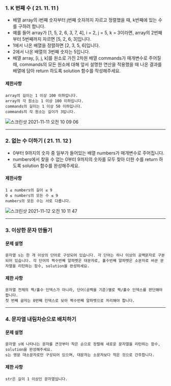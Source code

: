 ### 1. K 번째 수 ( 21. 11. 11 )

-   배열 array의 i번째 숫자부터 j번째 숫자까지 자르고 정렬했을 때, k번째에 있는 수를 구하려 합니다.
-   예를 들어 array가 [1, 5, 2, 6, 3, 7, 4], i = 2, j = 5, k = 3이라면, array의 2번째부터 5번째까지 자르면 [5, 2, 6, 3]입니다.
-   1에서 나온 배열을 정렬하면 [2, 3, 5, 6]입니다.
-   2에서 나온 배열의 3번째 숫자는 5입니다.
-   배열 array, [i, j, k]를 원소로 가진 2차원 배열 commands가 매개변수로 주어질 때, commands의 모든 원소에 대해 앞서 설명한 연산을 적용했을 때 나온 결과를 배열에 담아 return 하도록 solution 함수를 작성해주세요.

#### 제한사항

    array의 길이는 1 이상 100 이하입니다.
    array의 각 원소는 1 이상 100 이하입니다.
    commands의 길이는 1 이상 50 이하입니다.
    commands의 각 원소는 길이가 3입니다.

![스크린샷 2021-11-11 오전 10 09 06](https://user-images.githubusercontent.com/49370511/141218796-4a5bdbab-7ae5-4f7a-9eff-d83c2822008b.png)

---

### 2. 없는 수 더하기 ( 21. 11. 12 )

-   0부터 9까지의 숫자 중 일부가 들어있는 배열 numbers가 매개변수로 주어집니다.
-   numbers에서 찾을 수 없는 0부터 9까지의 숫자를 모두 찾아 더한 수를 return 하도록 solution 함수를 완성해주세요.

#### 제한사항

    1 ≤ numbers의 길이 ≤ 9
    0 ≤ numbers의 모든 수 ≤ 9
    numbers의 모든 수는 서로 다릅니다.

![스크린샷 2021-11-12 오전 10 11 47](https://user-images.githubusercontent.com/49370511/141391697-c41ebbb2-0862-41da-ab2f-4e8c4f643313.png)

---

### 3. 이상한 문자 만들기

#### 문제 설명

    문자열 s는 한 개 이상의 단어로 구성되어 있습니다. 각 단어는 하나 이상의 공백문자로 구분되어 있습니다. 각 단어의 짝수번째 알파벳은 대문자로, 홀수번째 알파벳은 소문자로 바꾼 문자열을 리턴하는 함수, solution을 완성하세요.

#### 제한 사항

    문자열 전체의 짝/홀수 인덱스가 아니라, 단어(공백을 기준)별로 짝/홀수 인덱스를 판단해야합니다.
    첫 번째 글자는 0번째 인덱스로 보아 짝수번째 알파벳으로 처리해야 합니다.

---

### 4. 문자열 내림차순으로 배치하기

#### 문제 설명

    문자열 s에 나타나는 문자를 큰것부터 작은 순으로 정렬해 새로운 문자열을 리턴하는 함수, solution을 완성해주세요.
    s는 영문 대소문자로만 구성되어 있으며, 대문자는 소문자보다 작은 것으로 간주합니다.

#### 제한 사항

    str은 길이 1 이상인 문자열입니다.
